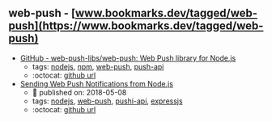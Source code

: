 web-push - [www.bookmarks.dev/tagged/web-push](https://www.bookmarks.dev/tagged/web-push)
---
* [GitHub - web-push-libs/web-push: Web Push library for Node.js](https://github.com/web-push-libs/web-push)
    * tags: [nodejs](../tagged/nodejs.md), [npm](../tagged/npm.md), [web-push](../tagged/web-push.md), [push-api](../tagged/push-api.md)
    * :octocat: [github url](https://github.com/web-push-libs/web-push)
* [Sending Web Push Notifications from Node.js](https://thecodebarbarian.com/sending-web-push-notifications-from-node-js.html)
    * :calendar: published on: 2018-05-08
    * tags: [nodejs](../tagged/nodejs.md), [web-push](../tagged/web-push.md), [pushi-api](../tagged/pushi-api.md), [expressjs](../tagged/expressjs.md)
    * :octocat: [github url](https://github.com/vkarpov15/web-push-demo)
